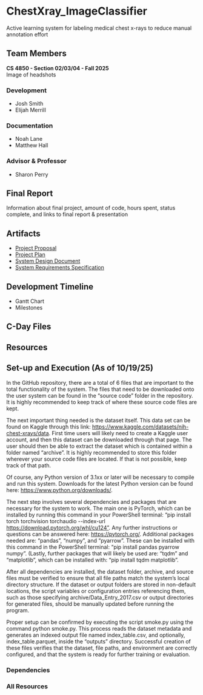 # ChestXray_ImageClassifier
Active learning system for labeling medical chest x-rays to reduce manual annotation effort
## Team Members
**CS 4850 - Section 02/03/04 - Fall 2025**\
Image of headshots
### Development
- Josh Smith
- Elijah Merrill
### Documentation
+ Noah Lane
+ Matthew Hall
### Advisor & Professor
* Sharon Perry
## Final Report
Information about final project, amount of code, hours spent, status complete, and links to final report & presentation
## Artifacts
- [Project Proposal](readmefiles/SP-104_ALS_Images-Proposal.pdf)
- [Project Plan](readmefiles/SP-104_ALS_Images-ProjectPlan.pdf)
- [System Design Document](readmefiles/SP-104_ALS_Images-Design.pdf)
- [System Requirements Specification](readmefiles/SP-104_ALS_Images-Requirements.pdf)
## Development Timeline
- Gantt Chart
- Milestones
## C-Day Files
## Resources
## Set-up and Execution (As of 10/19/25)
In the GitHub repository, there are a total of 6 files that are important to the total functionality of the system. The files that need to be downloaded onto the user system can be found in the “source code” folder in the repository. It is highly recommended to keep track of where these source code files are kept. 

The next important thing needed is the dataset itself. This data set can be found on Kaggle through this link: https://www.kaggle.com/datasets/nih-chest-xrays/data. First time users will likely need to create a Kaggle user account, and then this dataset can be downloaded through that page. The user should then be able to extract the dataset which is contained within a folder named “archive”. It is highly recommended to store this folder wherever your source code files are located. If that is not possible, keep track of that path.

Of course, any Python version of 3.1xx or later will be necessary to compile and run this system. Downloads for the latest Python version can be found here: https://www.python.org/downloads/. 

The next step involves several dependencies and packages that are necessary for the system to work. The main one is PyTorch, which can be installed by running this command in your PowerShell terminal: “pip install torch torchvision torchaudio --index-url https://download.pytorch.org/whl/cu124”. Any further instructions or questions can be answered here: https://pytorch.org/. Additional packages needed are: “pandas”, “numpy”, and “pyarrow”. These can be installed with this command in the PowerShell terminal: “pip install pandas pyarrow numpy”. (Lastly, further packages that will likely be used are: “tqdm” and “matplotlib”, which can be installed with: “pip install tqdm matplotlib”.

After all dependencies are installed, the dataset folder, archive, and source files must be verified to ensure that all file paths match the system’s local directory structure. If the dataset or output folders are stored in non-default locations, the script variables or configuration entries referencing them, such as those specifying archive/Data_Entry_2017.csv or output directories for generated files, should be manually updated before running the program.

Proper setup can be confirmed by executing the script smoke.py using the command python smoke.py. This process reads the dataset metadata and generates an indexed output file named index_table.csv, and optionally, index_table.parquet, inside the “outputs” directory. Successful creation of these files verifies that the dataset, file paths, and environment are correctly configured, and that the system is ready for further training or evaluation.

### Dependencies
### All Resources

